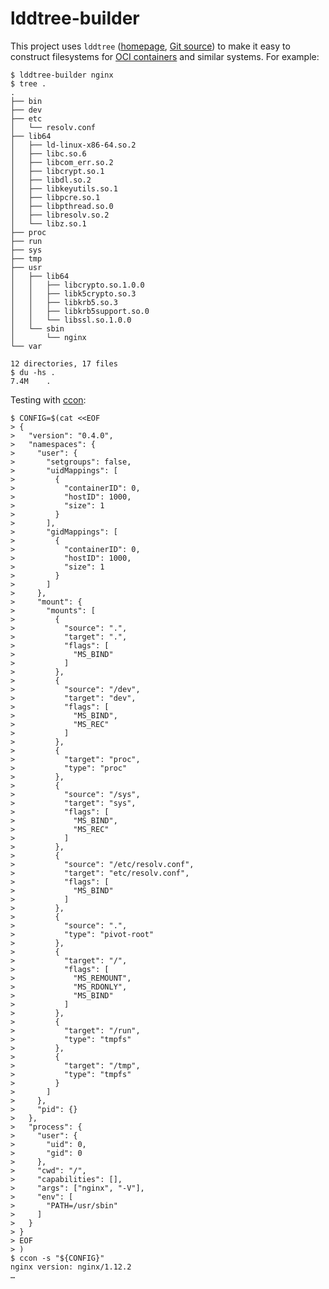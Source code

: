 # lddtree-builder

This project uses `lddtree` ([homepage][lddtree-homepage], [Git
source][lddtree-source]) to make it easy to construct filesystems for
[OCI containers][runtime-spec] and similar systems.  For example:

```console
$ lddtree-builder nginx
$ tree .
.
├── bin
├── dev
├── etc
│   └── resolv.conf
├── lib64
│   ├── ld-linux-x86-64.so.2
│   ├── libc.so.6
│   ├── libcom_err.so.2
│   ├── libcrypt.so.1
│   ├── libdl.so.2
│   ├── libkeyutils.so.1
│   ├── libpcre.so.1
│   ├── libpthread.so.0
│   ├── libresolv.so.2
│   └── libz.so.1
├── proc
├── run
├── sys
├── tmp
├── usr
│   ├── lib64
│   │   ├── libcrypto.so.1.0.0
│   │   ├── libk5crypto.so.3
│   │   ├── libkrb5.so.3
│   │   ├── libkrb5support.so.0
│   │   └── libssl.so.1.0.0
│   └── sbin
│       └── nginx
└── var

12 directories, 17 files
$ du -hs .
7.4M	.
```

Testing with [ccon][]:

```console
$ CONFIG=$(cat <<EOF
> {
>   "version": "0.4.0",
>   "namespaces": {
>     "user": {
>       "setgroups": false,
>       "uidMappings": [
>         {
>           "containerID": 0,
>           "hostID": 1000,
>           "size": 1
>         }
>       ],
>       "gidMappings": [
>         {
>           "containerID": 0,
>           "hostID": 1000,
>           "size": 1
>         }
>       ]
>     },
>     "mount": {
>       "mounts": [
>         {
>           "source": ".",
>           "target": ".",
>           "flags": [
>             "MS_BIND"
>           ]
>         },
>         {
>           "source": "/dev",
>           "target": "dev",
>           "flags": [
>             "MS_BIND",
>             "MS_REC"
>           ]
>         },
>         {
>           "target": "proc",
>           "type": "proc"
>         },
>         {
>           "source": "/sys",
>           "target": "sys",
>           "flags": [
>             "MS_BIND",
>             "MS_REC"
>           ]
>         },
>         {
>           "source": "/etc/resolv.conf",
>           "target": "etc/resolv.conf",
>           "flags": [
>             "MS_BIND"
>           ]
>         },
>         {
>           "source": ".",
>           "type": "pivot-root"
>         },
>         {
>           "target": "/",
>           "flags": [
>             "MS_REMOUNT",
>             "MS_RDONLY",
>             "MS_BIND"
>           ]
>         },
>         {
>           "target": "/run",
>           "type": "tmpfs"
>         },
>         {
>           "target": "/tmp",
>           "type": "tmpfs"
>         }
>       ]
>     },
>     "pid": {}
>   },
>   "process": {
>     "user": {
>       "uid": 0,
>       "gid": 0
>     },
>     "cwd": "/",
>     "capabilities": [],
>     "args": ["nginx", "-V"],
>     "env": [
>       "PATH=/usr/sbin"
>     ]
>   }
> }
> EOF
> )
$ ccon -s "${CONFIG}"
nginx version: nginx/1.12.2
…
```

[ccon]: https://github.com/wking/ccon
[lddtree-homepage]: https://wiki.gentoo.org/wiki/Hardened/PaX_Utilities
[lddtree-source]: https://gitweb.gentoo.org/proj/pax-utils.git/tree/lddtree.py
[runtime-spec]: https://github.com/opencontainers/runtime-spec
